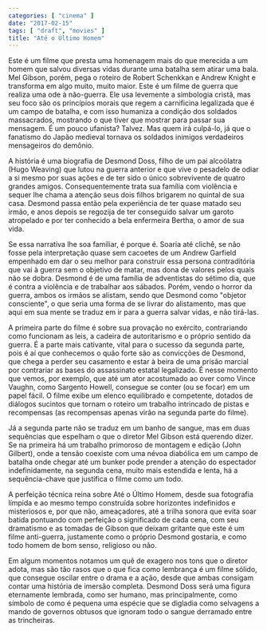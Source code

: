 ```yaml
---
categories: [ "cinema" ]
date: "2017-02-15"
tags: [ "draft", "movies" ]
title: "Até o Último Homem"
---
```

Este é um filme que presta uma homenagem mais do que merecida a um
homem que salvou diversas vidas durante uma batalha sem atirar uma
bala. Mel Gibson, porém, pega o roteiro de Robert Schenkkan e Andrew
Knight e transforma em algo muito, muito maior. Este é um filme de
guerra que realiza uma ode à não-guerra. Ele usa levemente a simbologia
cristã, mas seu foco são os princípios morais que regem a carnificina
legalizada que é um campo de batalha, e com isso humaniza a condição
dos soldados massacrados, mostrando o que tiver que mostrar para passar
sua mensagem. É um pouco ufanista? Talvez. Mas quem irá culpá-lo,
já que o fanatismo do Japão medieval tornava os soldados inimigos
verdadeiros mensageiros do demônio.

A história é uma biografia de Desmond Doss, filho de um pai alcoólatra
(Hugo Weaving) que lutou na guerra anterior e que vive o pesadelo de
odiar a si mesmo por suas ações e de ter sido o único sobrevivente de
quatro grandes amigos. Consequentemente trata sua família com violência
e sequer lhe chama a atenção seus dois filhos brigarem no quintal de
sua casa. Desmond passa então pela experiência de ter quase matado
seu irmão, e anos depois se regozija de ter conseguido salvar um garoto
atropelado e por ter conhecido a bela enfermeira Bertha, o amor de sua
vida.

Se essa narrativa lhe soa familiar, é porque é. Soaria até clichê, se
não fosse pela interpretação quase sem cacoetes de um Andrew Garfield
empenhado em dar o seu melhor para construir essa persona contraditória
que vai à guerra sem o objetivo de matar, mas dona de valores pelos quais
não se dobra. Desmond é de uma família de adventistas do sétimo dia,
que é contra a violência e de trabalhar aos sábados. Porém, vendo
o horror da guerra, ambos os irmãos se alistam, sendo que Desmond como
"objetor consciente", o que seria uma forma de se livrar do alistamento,
mas que aqui em sua mente se traduz em ir para a guerra salvar vidas,
e não tirá-las.

A primeira parte do filme é sobre sua provação no exército,
contrariando como funcionam as leis, a cadeira de autoritarismo e o
próprio sentido da guerra. É a parte mais cativante, vital para o
sucesso da segunda parte, pois é aí que conhecemos o quão forte são
as convicções de Desmond, que chega a perder seu casamento e estar
à beira de uma prisão marcial por contrariar as bases do assassinato
estatal legalizado. É nesse momento que vemos, por exemplo, que até
um ator acostumado ao over como Vince Vaughn, como Sargento Howell,
consegue se conter (ou se focar) em um papel fácil. O filme exibe um
elenco equilibrado e competente, dotados de diálogos sucintos que tornam
o roteiro um trabalho intrincado de pistas e recompensas (as recompensas
apenas virão na segunda parte do filme).

Já a segunda parte não se traduz em um banho de sangue, mas em duas
sequências que espelham o que o diretor Mel Gibson está querendo
dizer. Se na primeira há um trabalho primoroso de montagem e edição
(John Gilbert), onde a tensão coexiste com uma névoa diabólica em um
campo de batalha onde chegar até um bunker pode prender a atenção do
espectador indefinidamente, na segunda cena, muito mais estendida e lenta,
há a sequência-chave que justifica o filme como um todo.

A perfeição técnica reina sobre Até o Último Homem, desde sua
fotografia límpida e ao mesmo tempo construída sobre horizontes
indefinidos e misteriosos e, por que não, ameaçadores, até a trilha
sonora que evita soar batida pontuando com perfeição o significado de
cada cena, com seu dramatismo e as tomadas de Gibson que deixam gritante
que este é um filme anti-guerra, justamente como o próprio Desmond
gostaria, e como todo homem de bom senso, religioso ou não.

Em algum momentos notamos um quê de exagero nos tons que o diretor
adota, mas são tão rasos que o que fica como lembrança é um filme
sólido, que consegue oscilar entre o drama e a ação, desde que ambas
consigam contar uma história de imersão completa. Desmond Doss será uma
figura eternamente lembrada, como ser humano, mas principalmente, como
símbolo de como é pequena uma espécie que se digladia como selvagens
a mando de governos obtusos que ignoram todo o sangue derramado entre
as trincheiras.
